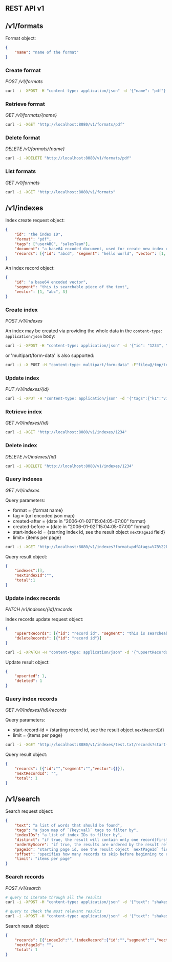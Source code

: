## REST API v1

## /v1/formats

Format object:

```json
{
    "name": "name of the format"
}
```

### Create format

*POST /v1/formats*

```bash
curl -i -XPOST -H "content-type: application/json" -d '{"name": "pdf"}' "http://localhost:8080/v1/formats"
```

### Retrieve format

*GET /v1/formats/{name}*

```bash
curl -i -XGET "http://localhost:8080/v1/formats/pdf"
```

### Delete format

*DELETE /v1/formats/{name}*

```bash
curl -i -XDELETE "http://localhost:8080/v1/formats/pdf"
```

### List formats

*GET /v1/formats*

```bash
curl -i -XGET "http://localhost:8080/v1/formats"
```

## /v1/indexes

Index create request object:

```json
{
    "id": "the index ID",
    "format": "pdf",
    "tags": ["userABC", "salesTeam"],
    "document": "a base64 encoded document, used for create new index only",
    "records": [{"id": "abcd", "segment": "hello world", "vector": [1, 2]}]
}
```

An index record object:

```json
{
    "id": "a base64 encoded vector",
    "segment": "this is searchable piece of the text",
    "vector": [1, "abc", 3]
}
```

### Create index

*POST /v1/indexes*

An index may be created via providing the whole data in the `content-type: application/json` body:

```bash
curl -i -XPOST -H "content-type: application/json" -d '{"id": "1234", "format": "pdf", "tags":{"k1":"v1"}, "records": [{"id":"r1", "segment": "my text", "vector": [1, 2]}]}' "http://localhost:8080/v1/indexes"
```

or 'multipart/form-data' is also supported:

```bash
curl -i -X POST -H "content-type: multipart/form-data" -F"file=@/tmp/test.txt" -F "meta={\"id\": \"test.txt\", \"tags\":{\"k1\":\"v1\"}, \"format\": \"txt\"};type=application/json" "http://localhost:8080/v1/indexes"
```

### Update index

*PUT /v1/indexes/{id}*

```bash
curl -i -XPUT -H "content-type: application/json" -d '{"tags":{"k1":"v1"}}' "http://localhost:8080/v1/indexes/1234"
```

### Retrieve index

*GET /v1/indexes/{id}*

```bash
curl -i -XGET "http://localhost:8080/v1/indexes/1234"
```

### Delete index

*DELETE /v1/indexes/{id}*

```bash
curl -i -XDELETE "http://localhost:8080/v1/indexes/1234"
```

### Query indexes

*GET /v1/indexes*

Query parameters:

* format = {format name}
* tag = {url encoded json map}
* created-after = {date in "2006-01-02T15:04:05-07:00" format}
* created-before = {date in "2006-01-02T15:04:05-07:00" format}
* start-index-id = {starting index id, see the result object `nextPageId` field}
* limit= {items per page}

```bash
curl -i -XGET "http://localhost:8080/v1/indexes?format=pdf&tags=%7B%22k1%22%3A%22v1%22%7D&created-after=2006-01-02T15:04:05-07:00&created-before=2024-01-02T15:04:05-07:00&start-index-id="123"&limit=1"
```

Query result object:

```json
{
    "indexes":[],
    "nextIndexId":"",
    "total":1
}
```

### Update index records

*PATCH /v1/indexes/{id}/records*

Index records update request object:

```json
{
    "upsertRecords": [{"id": "record id", "segment": "this is searcheable piece of the text", "vector": [1, "abc", 3]}],
    "deleteRecords": [{"id": "record id"}]
}
```

```bash
curl -i -XPATCH -H "content-type: application/json" -d '{"upsertRecords": [{"id": "000145f6", "segment": "this is searcheable piece of the text", "vector": [1, "abc", 3]}], "deleteRecords": [{"id": "0001044f"}]}' "http://localhost:8080/v1/indexes/test.txt/records"
```

Update result object:

```json
{
    "upserted": 1,
    "deleted": 1
}
```

### Query index records

*GET /v1/indexes/{id}/records*

Query parameters:

* start-record-id = {starting record id, see the result object `nextRecordId`}
* limit = {items per page}

```bash
curl -i -XGET "http://localhost:8080/v1/indexes/test.txt/records?start-record-id=eyJpbmRleF9pZCI6InRlc3QudHh0IiwicmVjb3JkX2lkIjoiMDAwMDAwMDIifQ==&limit=1"
```

Query result object:

```json
{
    "records": [{"id":"","segment":"","vector":{}}],
    "nextRecordId": "",
    "total": 1
}
```

## /v1/search

Search request object:

```json
{
    "text": "a list of words that should be found",
    "tags": "a json map of `{key:val}` tags to filter by",
    "indexIDs": "a list of index IDs to filter by",
    "distinct": "if true, the result will contain only one record(first) per index",
    "orderByScore": "if true, the results are ordered by the result relevancy score",
    "pageId": "starting page id, see the result object `nextPageId` field",
    "offset": "specifies how many records to skip before beginning to return records",
    "limit": "items per page"
}
```

### Search records

*POST /v1/search*

```bash
# query to iterate through all the results
curl -i -XPOST -H "content-type: application/json" -d '{"text": "shakespeare", "tags":{"k1":"v1"}, "indexIDs":["test.txt"], "pageId":"eyJpbmRleF9pZCI6InRlc3QudHh0IiwicmVjb3JkX2lkIjoiMDAwMGJhODUifQ=="}' "http://localhost:8080/v1/search"

# query to check the most relevant results
curl -i -XPOST -H "content-type: application/json" -d '{"text": "shakespeare", "orderByScore":true, "distinct":true, "offset":25, "limit":100}' "http://localhost:8080/v1/search"
```

Search result object:

```json
{
    "records": [{"indexId":"","indexRecord":{"id":"","segment":"","vector":{}}, "matchedKeywords": [], "score":2}],
    "nextPageId": "",
    "total": 1
}
```